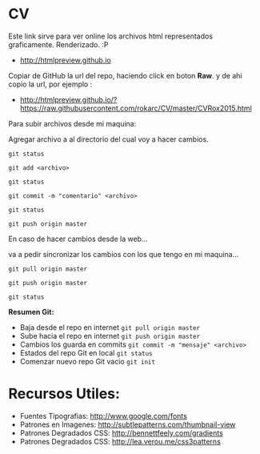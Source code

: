 # CV

Este link sirve para ver online los archivos html representados graficamente. Renderizado. :P
- http://htmlpreview.github.io


Copiar de GitHub la url del repo, haciendo click en boton **Raw**. y de ahi copio la url, por ejemplo :
- http://htmlpreview.github.io/?https://raw.githubusercontent.com/rokarc/CV/master/CVRox2015.html


Para subir archivos desde mi maquina:

Agregar archivo a al directorio del cual voy a hacer cambios.

```
git status 

git add <archivo>

git status

git commit -m "comentario" <archivo>

git status

git push origin master
```

En caso de hacer cambios desde la web...

va a pedir sincronizar los cambios con los que tengo en mi maquina...

```
git pull origin master

git push origin master

git status
```

**Resumen Git:**
- Baja desde el repo en internet `git pull origin master`
- Sube hacia el repo en internet `git push origin master`
- Cambios los guarda en commits `git commit -m "mensaje" <archivo>`
- Estados del repo Git en local `git status`
- Comenzar nuevo repo Git vacio `git init`


# Recursos Utiles:
- Fuentes Tipografias: http://www.google.com/fonts
- Patrones en Imagenes: http://subtlepatterns.com/thumbnail-view
- Patrones Degradados CSS: http://bennettfeely.com/gradients
- Patrones Degradados CSS: http://lea.verou.me/css3patterns
